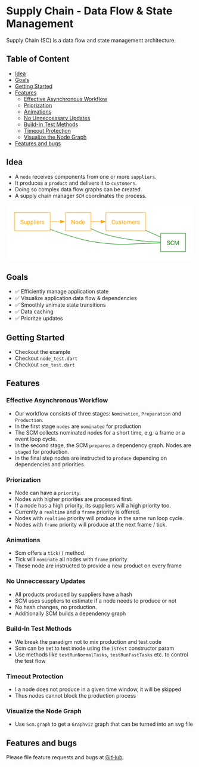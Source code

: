 # Supply Chain - Data Flow & State Management

Supply Chain (SC) is a data flow and state management architecture.

## Table of Content <!-- omit in toc -->

- [Idea](#idea)
- [Goals](#goals)
- [Getting Started](#getting-started)
- [Features](#features)
  - [Effective Asynchronous Workflow](#effective-asynchronous-workflow)
  - [Priorization](#priorization)
  - [Animations](#animations)
  - [No Unneccessary Updates](#no-unneccessary-updates)
  - [Build-In Test Methods](#build-in-test-methods)
  - [Timeout Protection](#timeout-protection)
  - [Visualize the Node Graph](#visualize-the-node-graph)
- [Features and bugs](#features-and-bugs)

## Idea

- A `node` receives components from one or more `suppliers`.
- It produces a `product` and delivers it to `customers`.
- Doing so complex data flow graphs can be created.
- A supply chain manager `SCM` coordinates the process.

![Basic Principle](doc/img/suppliers-node-customers.svg)

## Goals

- ✅ Efficiently manage application state
- ✅ Visualize application data flow & dependencies
- ✅ Smoothly animate state transitions
- ✅ Data caching
- ✅ Prioritze updates

## Getting Started

- Checkout the example
- Checkout `node_test.dart`
- Checkout `scm_test.dart`

## Features

### Effective Asynchronous Workflow

- Our workflow consists of three stages: `Nomination`, `Preparation` and `Production`.
- In the first stage `nodes` are `nominated` for production
- The SCM collects nominated nodes for a short time, e.g. a frame or a event loop cycle.
- In the second stage, the SCM `prepares` a dependency graph. Nodes are `staged` for production.
- In the final step nodes are instructed to `produce` depending on dependencies and priorities.

### Priorization

- Node can have a `priority`.
- Nodes with higher priorities are processed first.
- If a node has a high priority, its suppliers will a high priority too.
- Currently a `realtime` and a `frame` priority is offered.
- Nodes with `realtime` priority will produce in the same run loop cycle.
- Nodes with `frame` priority will produce at the next frame / tick.

### Animations

- Scm offers a `tick()` method.
- Tick will `nominate` all nodes with `frame` priority
- These node are instructed to provide a new product on every frame

### No Unneccessary Updates

- All products produced by suppliers have a hash
- SCM uses suppliers to estimate if a node needs to produce or not
- No hash changes, no production.
- Additionally SCM builds a dependency graph

### Build-In Test Methods

- We break the paradigm not to mix production and test code
- Scm can be set to test mode using the `isTest` constructor param
- Use methods like `testRunNormalTasks`, `testRunFastTasks` etc. to control the test flow

### Timeout Protection

- I a node does not produce in a given time window, it will be skipped
- Thus nodes cannot block the production process

### Visualize the Node Graph

- Use `Scm.graph` to get a `Graphviz` graph that can be turned into an svg file

## Features and bugs

Please file feature requests and bugs at [GitHub](https://github.com/inlavigo/supply_chain).
